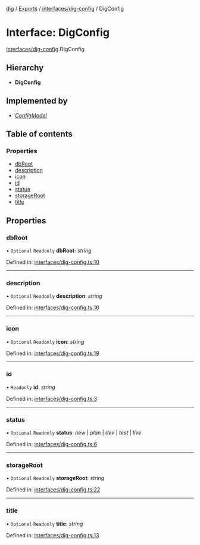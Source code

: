 [dig](../../README.md) / [Exports](../../modules.md) / [interfaces/dig-config](../../modules/interfaces_dig_config.md) / DigConfig

# Interface: DigConfig

[interfaces/dig-config](../../modules/interfaces_dig_config.md).DigConfig

## Hierarchy

* **DigConfig**

## Implemented by

* [*ConfigModel*](../../classes/models/config-model.configmodel.md)

## Table of contents

### Properties

- [dbRoot](dig-config.digconfig.md#dbroot)
- [description](dig-config.digconfig.md#description)
- [icon](dig-config.digconfig.md#icon)
- [id](dig-config.digconfig.md#id)
- [status](dig-config.digconfig.md#status)
- [storageRoot](dig-config.digconfig.md#storageroot)
- [title](dig-config.digconfig.md#title)

## Properties

### dbRoot

• `Optional` `Readonly` **dbRoot**: *string*

Defined in: [interfaces/dig-config.ts:10](https://github.com/dig-platform/dig-app/blob/67b98b9d/projects/dig/src/lib/interfaces/dig-config.ts#L10)

___

### description

• `Optional` `Readonly` **description**: *string*

Defined in: [interfaces/dig-config.ts:16](https://github.com/dig-platform/dig-app/blob/67b98b9d/projects/dig/src/lib/interfaces/dig-config.ts#L16)

___

### icon

• `Optional` `Readonly` **icon**: *string*

Defined in: [interfaces/dig-config.ts:19](https://github.com/dig-platform/dig-app/blob/67b98b9d/projects/dig/src/lib/interfaces/dig-config.ts#L19)

___

### id

• `Readonly` **id**: *string*

Defined in: [interfaces/dig-config.ts:3](https://github.com/dig-platform/dig-app/blob/67b98b9d/projects/dig/src/lib/interfaces/dig-config.ts#L3)

___

### status

• `Optional` `Readonly` **status**: *new* \| *plan* \| *dev* \| *test* \| *live*

Defined in: [interfaces/dig-config.ts:6](https://github.com/dig-platform/dig-app/blob/67b98b9d/projects/dig/src/lib/interfaces/dig-config.ts#L6)

___

### storageRoot

• `Optional` `Readonly` **storageRoot**: *string*

Defined in: [interfaces/dig-config.ts:22](https://github.com/dig-platform/dig-app/blob/67b98b9d/projects/dig/src/lib/interfaces/dig-config.ts#L22)

___

### title

• `Optional` `Readonly` **title**: *string*

Defined in: [interfaces/dig-config.ts:13](https://github.com/dig-platform/dig-app/blob/67b98b9d/projects/dig/src/lib/interfaces/dig-config.ts#L13)
